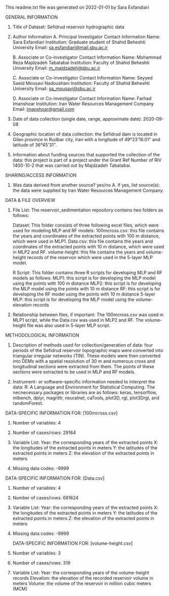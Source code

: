 This readme.txt file was generated on 2022-01-01 by Sara Esfandiari


GENERAL INFORMATION

1. Title of Dataset: Sefidrud reservoir hydrographic data 

2. Author Information
	A. Principal Investigator Contact Information
		Name: Sara Esfandiari
		Institution: Graduate student of Shahid Beheshti University
		Email: sa.esfandiari@mail.sbu.ac.ir

	B. Associate or Co-investigator Contact Information
		Name: Mohammad Reza Majdzadeh Tabatabai
		Institution: Faculty of Shahid Beheshti University
		Email: m_majdzadeh@sbu.ac.ir

	C. Associate or Co-investigator Contact Information
		Name: Seyyed Saeid Mousavi Nadoushani
		Institution: Faculty of Shahid Beheshti University
		Email: sa_mousavi@sbu.ac.ir
		
	 D. Associate or Co-investigator Contact Information
            Name: Farhad Imanshoar
            Institution: Iran Water Resources Management Company
            Email: imanshoar@gmail.com

3. Date of data collection (single date, range, approximate date): 2020-09-08

4. Geographic location of data collection: the Sefidrud dam is located in Gilan province in Rudbar city, Iran with a longitude of 49°23'16.01" and latitude of 36°45'31". 

5. Information about funding sources that supported the collection of the data: this project is part of a project under the Grant Ref Number of RIV 1400-10-2 that was carried out by Majdzadeh Tabatabai.


SHARING/ACCESS INFORMATION

1. Was data derived from another source? yes/no
	A. If yes, list source(s): the data were supplied by Iran Water Resources Management Company.


DATA & FILE OVERVIEW

1. File List: 
   The reservoir_sedimentation repository contains two folders as follows:

   Dataset:
   This folder consists of three following excel files, which were used for modeling MLP and RF models: 
   100mcross.csv: this file contains the years and coordinates of the extracted points with 100 m distance, which were used in MLP1.
   Data.csv: this file contains the years and coordinates of the extracted points with 10 m distance, which were used in MLP2 and RF.
   volume-height: this file contains the years and volume-height records of the reservoir which were used in the 5-layer MLP model.

   R Script:
   This folder contains three R scripts for developing MLP and RF models as follows:
   MLP1: this script is for developing the MLP model using the points with 100 m distance
   MLP2: this script is for developing the MLP model using the points with 10 m distance
   RF: this script is for developing the RF model using the points with 10 m distance
   5-layer MLP: this script is for developing the MLP model using the volume-elevation records

2. Relationship between files, if important:
   The 100mcross.csv was used in MLP1 script, while the Data.csv was used in MLP2 and RF. The volume-height file was also used in 5-layer MLP script.

METHODOLOGICAL INFORMATION

1. Description of methods used for collection/generation of data: four periods of the Sefidrud reservoir topographic maps were converted into triangular irregular networks (TIN). These models were then converted into DEMs with a spatial resolution of 30 m and numerous cross and longitudinal sections were extracted from them. The points of these sections were extracted to be used in MLP and RF models.

2. Instrument- or software-specific information needed to interpret the data: 
   R: A Language and Environment for Statistical Computing. The necnecessary packages or libraries are as follows: 
   keras, tensorflow, mlbench, dplyr, magrittr, neuralnet, caTools, plot3D, rgl, plot3Drgl, and randomForest.


DATA-SPECIFIC INFORMATION FOR: [100mcross.csv]

1. Number of variables: 4

2. Number of cases/rows: 29164

3. Variable List: 
   Year: the corresponding years of the extracted points
   X: the longitudes of the extracted points in meters
   Y: the latitudes of the extracted points in meters
   Z: the elevation of the extracted points in meters

4. Missing data codes: 
   -9999


DATA-SPECIFIC INFORMATION FOR: [Data.csv]

1. Number of variables: 4

2. Number of cases/rows: 681624

3. Variable List: 
   Year: the corresponding years of the extracted points
   X: the longitudes of the extracted points in meters
   Y: the latitudes of the extracted points in meters
   Z: the elevation of the extracted points in meters

4. Missing data codes: 
   -9999
   
   
   DATA-SPECIFIC INFORMATION FOR: [volume-height.csv]

1. Number of variables: 3

2. Number of cases/rows: 319

3. Variable List: 
   Year: the corresponding years of the volume-height records
   Elevation: the elevation of the recorded reservoir volume in meters
   Volume: the volume of the reservoir in million cubic meters (MCM)
